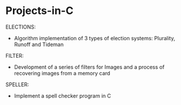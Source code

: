 # Projects-in-C

ELECTIONS:
- Algorithm implementation of 3 types of election systems: Plurality, Runoff and Tideman

FILTER:
- Development of a series of filters for Images and a process of recovering images from a memory card

SPELLER:
- Implement a spell checker program in C
